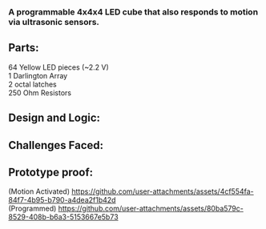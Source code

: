 ### A programmable 4x4x4 LED cube that also responds to motion via ultrasonic sensors.

## Parts:
64 Yellow LED pieces (~2.2 V) <br>
1 Darlington Array <br>
2 octal latches <br>
250 Ohm Resistors <br>

## Design and Logic:

## Challenges Faced:


## Prototype proof:
(Motion Activated)
https://github.com/user-attachments/assets/4cf554fa-84f7-4b95-b790-a4dea2f1b42d <br>
(Programmed)
https://github.com/user-attachments/assets/80ba579c-8529-408b-b6a3-5153667e5b73<br>



